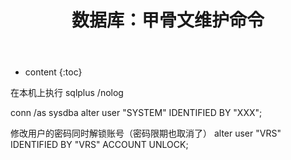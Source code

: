 ﻿---
categories  : 数据库
excerpt     : 甲骨文数据库的一些运维命令
title       : 数据库：甲骨文维护命令
tags        : Oracle
---

* content
{:toc}

在本机上执行
sqlplus /nolog

conn /as sysdba
alter user "SYSTEM" IDENTIFIED BY "XXX";

修改用户的密码同时解锁账号（密码限期也取消了）
alter user "VRS" IDENTIFIED BY "VRS" ACCOUNT UNLOCK;
